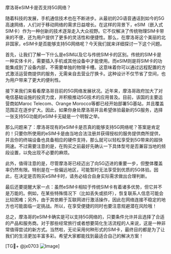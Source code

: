摩洛哥eSIM卡是否支持5G网络？

随着科技的发展，手机通信技术也在不断进步。从最初的2G语音通话到如今的5G高速网络，人们对于移动网络的需求日益增长。在这样的背景下，eSIM（嵌入式SIM卡）作为一种创新的技术逐渐走入大众视野。它不仅解决了传统物理SIM卡带来的不便，还为用户提供了更多的灵活性和便捷性。那么，在摩洛哥这个美丽的北非国家，eSIM卡是否能够支持5G网络呢？今天我们就来详细探讨一下这个问题。

首先，让我们了解一下什么是eSIM以及它与传统SIM卡的区别。传统的SIM卡是一种实体卡片，需要插入手机或其他设备中才能使用。而eSIM则是将SIM卡的功能集成到了设备内部，不需要单独的物理卡槽。这意味着你可以通过远程配置的方式激活运营商提供的服务，无需亲自去营业厅换卡。这种设计不仅节省了空间，也为用户带来了更大的便利性。

接下来我们来看看摩洛哥目前的5G网络发展状况。近年来，摩洛哥政府加大了对电信基础设施的投资力度，并积极推动5G技术的应用普及。目前，该国的主要运营商如Maroc Telecom、Orange Morocco等都已经开始部署5G基站，并且覆盖范围正在逐步扩大。因此，如果你身处摩洛哥并且希望体验最新的5G服务，选择一张支持5G功能的eSIM卡无疑是一个明智之举。

那么问题来了：摩洛哥现有的eSIM卡是否真的能够支持5G网络呢？答案是肯定的！只要你所使用的eSIM卡是由当地合法注册并获得授权的服务提供商所提供，并且你的终端设备也具备相应的硬件支持，那么就可以轻松享受到5G带来的超快网速。不过需要注意的是，在购买之前最好先确认一下具体型号是否兼容当地的频段设置，以免出现不必要的麻烦。

此外，值得注意的是，尽管摩洛哥已经迈出了向5G迈进的重要一步，但整体覆盖率仍然有限。特别是在一些偏远地区，可能暂时无法享受到优质的5G体验。因此，在决定是否购买eSIM卡时，请务必结合自身实际需求做出合理判断。

最后还要提醒大家一点：虽然eSIM卡相较于传统SIM卡有着诸多优势，但它并不是万能的。例如，在某些特殊情况下（比如丢失或损坏），恢复联系人信息可能会比较困难；另外，由于其依赖于互联网进行激活操作，因此在网络连接不稳定的地方也可能面临一定挑战。所以，在享受便捷的同时也要注意规避潜在风险哦！

总之，摩洛哥的eSIM卡确实是可以支持5G网络的，只要条件允许并且选择了合适的产品和服务商。对于那些经常旅行或者想要简化生活流程的人来说，这是一种非常值得尝试的新方式。当然啦，无论采用何种形式的SIM卡，最终目的都是为了让我们的生活更加丰富多彩。希望大家都能找到最适合自己的解决方案！

[TG💪+ @jx0703 ![Image](https://github.com/user-attachments/assets/dbca1d08-cadb-493c-b0ec-ad6f7a83f270)]